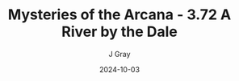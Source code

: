 ---
title: 'Mysteries of the Arcana - 3.72 A River by the Dale'
alt: 'Mysteries of the Arcana'
date: '2024-10-03'
author: 'J Gray'
artist: 'Gennifer'
---